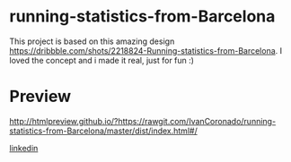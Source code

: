 # running-statistics-from-Barcelona
This project is based on this amazing design https://dribbble.com/shots/2218824-Running-statistics-from-Barcelona. I loved the concept and i made it real, just for fun :)

# Preview
http://htmlpreview.github.io/?https://rawgit.com/IvanCoronado/running-statistics-from-Barcelona/master/dist/index.html#/

[linkedin](https://es.linkedin.com/in/ivancoronadomoreno)

